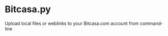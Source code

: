 Bitcasa.py
==========

Upload local files or weblinks  to your Bitcasa.com account from command-line 